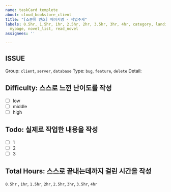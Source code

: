 ```yaml
---
name: taskCard templete
about: cloud_bookstore_client
title: "[소분류 번호] 페이지명 - 작업주제"
labels: 0.5hr, 1.5hr, 1hr, 2.5hr, 2hr, 3.5hr, 3hr, 4hr, category, landing_page, main_page,
  mypage, novel_list, read_novel
assignees: ''

---
```


## ISSUE
Group: `client`, `server`, `database`
Type: `bug`, `feature`, `delete`
Detail: 

## Difficulty: 스스로 느낀 난이도를 작성
* [ ] low
* [ ] middle  
* [ ] high

## Todo: 실제로 작업한 내용을 작성
* [ ] 1
* [ ] 2
* [ ] 3

## Total Hours: 스스로 끝내는데까지 걸린 시간을 작성
`0.5hr` , `1hr`, `1.5hr`, `2hr`, `2.5hr`, `3hr`, `3.5hr`, `4hr`
